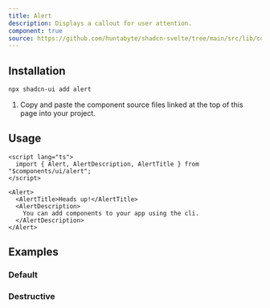 ```yaml
---
title: Alert
description: Displays a callout for user attention.
component: true
source: https://github.com/huntabyte/shadcn-svelte/tree/main/src/lib/components/ui/alert
---
```


<script>
  import { AlertDemo, AlertDestructiveDemo, ComponentExample, ManualInstall } from '$components/docs';
</script>

<ComponentExample src="src/lib/components/docs/examples/alert/AlertDemo.svelte">

<div slot="example" style="width: 100%;">
<AlertDemo />
</div>

</ComponentExample>

## Installation

```bash
npx shadcn-ui add alert
```

<ManualInstall>

1. Copy and paste the component source files linked at the top of this page into your project.

</ManualInstall>

## Usage

```svelte
<script lang="ts">
  import { Alert, AlertDescription, AlertTitle } from "$components/ui/alert";
</script>
```

```svelte
<Alert>
  <AlertTitle>Heads up!</AlertTitle>
  <AlertDescription>
    You can add components to your app using the cli.
  </AlertDescription>
</Alert>
```

## Examples

### Default

<ComponentExample src="src/lib/components/docs/examples/alert/AlertDemo.svelte">

<div slot="example" style="width: 100%;">
<AlertDemo />
</div>

</ComponentExample>

### Destructive

<ComponentExample src="src/lib/components/docs/examples/alert/AlertDestructiveDemo.svelte">

<div slot="example" style="width: 100%;">
<AlertDestructiveDemo />
</div>

</ComponentExample>
